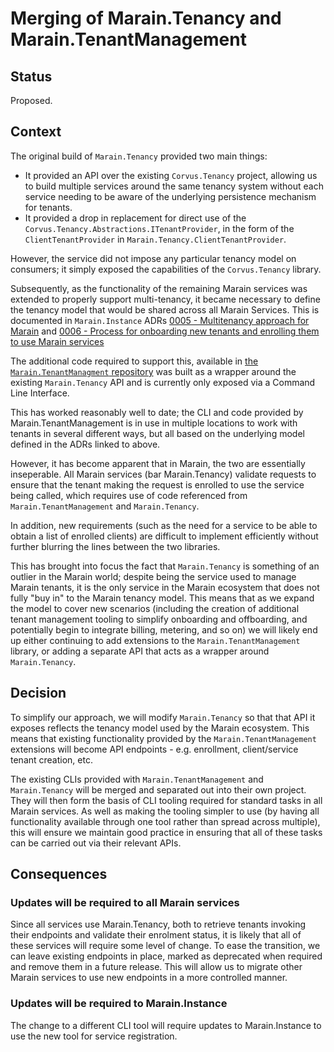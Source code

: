 # Merging of Marain.Tenancy and Marain.TenantManagement

## Status

Proposed.

## Context

The original build of `Marain.Tenancy` provided two main things:
- It provided an API over the existing `Corvus.Tenancy` project, allowing us to build multiple services around the same tenancy system without each service needing to be aware of the underlying persistence mechanism for tenants.
- It provided a drop in replacement for direct use of the `Corvus.Tenancy.Abstractions.ITenantProvider`, in the form of the `ClientTenantProvider` in `Marain.Tenancy.ClientTenantProvider`.

However, the service did not impose any particular tenancy model on consumers; it simply exposed the capabilities of the `Corvus.Tenancy` library.

Subsequently, as the functionality of the remaining Marain services was extended to properly support multi-tenancy, it became necessary to define the tenancy model that would be shared across all Marain Services. This is documented in `Marain.Instance` ADRs [0005 - Multitenancy approach for Marain](https://github.com/marain-dotnet/Marain.Instance/blob/master/docs/adr/0005-multitenancy-approach-for-marain.md) and [0006 - Process for onboarding new tenants and enrolling them to use Marain services](https://github.com/marain-dotnet/Marain.Instance/blob/master/docs/adr/0006-process-for-onboarding-new-tenants.md)

The additional code required to support this, available in [the `Marain.TenantManagment` repository](https://github.com/marain-dotnet/Marain.TenantManagement) was built as a wrapper around the existing `Marain.Tenancy` API and is currently only exposed via a Command Line Interface.

This has worked reasonably well to date; the CLI and code provided by Marain.TenantManagement is in use in multiple locations to work with tenants in several different ways, but all based on the underlying model defined in the ADRs linked to above.

However, it has become apparent that in Marain, the two are essentially inseperable. All Marain services (bar Marain.Tenancy) validate requests to ensure that the tenant making the request is enrolled to use the service being called, which requires use of code referenced from `Marain.TenantManagement` and `Marain.Tenancy`.

In addition, new requirements (such as the need for a service to be able to obtain a list of enrolled clients) are difficult to implement efficiently without further blurring the lines between the two libraries.

This has brought into focus the fact that `Marain.Tenancy` is something of an outlier in the Marain world; despite being the service used to manage Marain tenants, it is the only service in the Marain ecosystem that does not fully "buy in" to the Marain tenancy model. This means that as we expand the model to cover new scenarios (including the creation of additional tenant management tooling to simplify onboarding and offboarding, and potentially begin to integrate billing, metering, and so on) we will likely end up either continuing to add extensions to the `Marain.TenantManagement` library, or adding a separate API that acts as a wrapper around `Marain.Tenancy`.

## Decision

To simplify our approach, we will modify `Marain.Tenancy` so that that API it exposes reflects the tenancy model used by the Marain ecosystem. This means that existing functionality provided by the `Marain.TenantManagement` extensions will become API endpoints - e.g. enrollment, client/service tenant creation, etc.

The existing CLIs provided with `Marain.TenantManagement` and `Marain.Tenancy` will be merged and separated out into their own project. They will then form the basis of CLI tooling required for standard tasks in all Marain services. As well as making the tooling simpler to use (by having all functionality available through one tool rather than spread across multiple), this will ensure we maintain good practice in ensuring that all of these tasks can be carried out via their relevant APIs.

## Consequences

### Updates will be required to all Marain services

Since all services use Marain.Tenancy, both to retrieve tenants invoking their endpoints and validate their enrolment status, it is likely that all of these services will require some level of change. To ease the transition, we can leave existing endpoints in place, marked as deprecated when required and remove them in a future release. This will allow us to migrate other Marain services to use new endpoints in a more controlled manner.

### Updates will be required to Marain.Instance

The change to a different CLI tool will require updates to Marain.Instance to use the new tool for service registration.